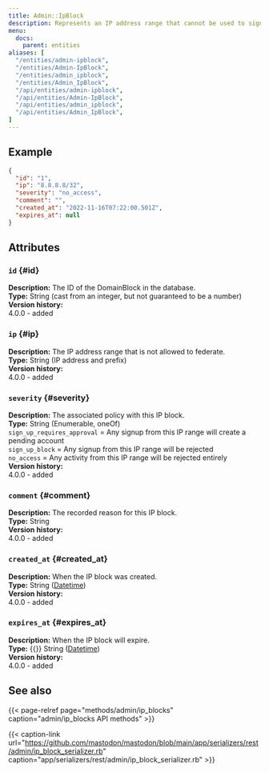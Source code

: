 ```yaml
---
title: Admin::IpBlock
description: Represents an IP address range that cannot be used to sign up.
menu:
  docs:
    parent: entities
aliases: [
  "/entities/admin-ipblock",
  "/entities/Admin-IpBlock",
  "/entities/admin_ipblock",
  "/entities/Admin_IpBlock",
  "/api/entities/admin-ipblock",
  "/api/entities/Admin-IpBlock",
  "/api/entities/admin_ipblock",
  "/api/entities/Admin_IpBlock",
]
---
```


## Example

```json
{
  "id": "1",
  "ip": "8.8.8.8/32",
  "severity": "no_access",
  "comment": "",
  "created_at": "2022-11-16T07:22:00.501Z",
  "expires_at": null
}
```

## Attributes

### `id` {#id}

**Description:** The ID of the DomainBlock in the database.\
**Type:** String (cast from an integer, but not guaranteed to be a number)\
**Version history:**\
4.0.0 - added

### `ip` {#ip}

**Description:** The IP address range that is not allowed to federate.\
**Type:** String (IP address and prefix)\
**Version history:**\
4.0.0 - added

### `severity` {#severity}

**Description:** The associated policy with this IP block.\
**Type:** String (Enumerable, oneOf)\
`sign_up_requires_approval` = Any signup from this IP range will create a pending account\
`sign_up_block` = Any signup from this IP range will be rejected\
`no_access` = Any activity from this IP range will be rejected entirely\
**Version history:**\
4.0.0 - added

### `comment` {#comment}

**Description:** The recorded reason for this IP block.\
**Type:** String\
**Version history:**\
4.0.0 - added

### `created_at` {#created_at}

**Description:** When the IP block was created.\
**Type:** String ([Datetime](/api/datetime-format#datetime))\
**Version history:**\
4.0.0 - added

### `expires_at` {#expires_at}

**Description:** When the IP block will expire.\
**Type:** {{<nullable>}} String ([Datetime](/api/datetime-format#datetime))\
**Version history:**\
4.0.0 - added

## See also

{{< page-relref page="methods/admin/ip_blocks" caption="admin/ip_blocks API methods" >}}

{{< caption-link url="https://github.com/mastodon/mastodon/blob/main/app/serializers/rest/admin/ip_block_serializer.rb" caption="app/serializers/rest/admin/ip_block_serializer.rb" >}}